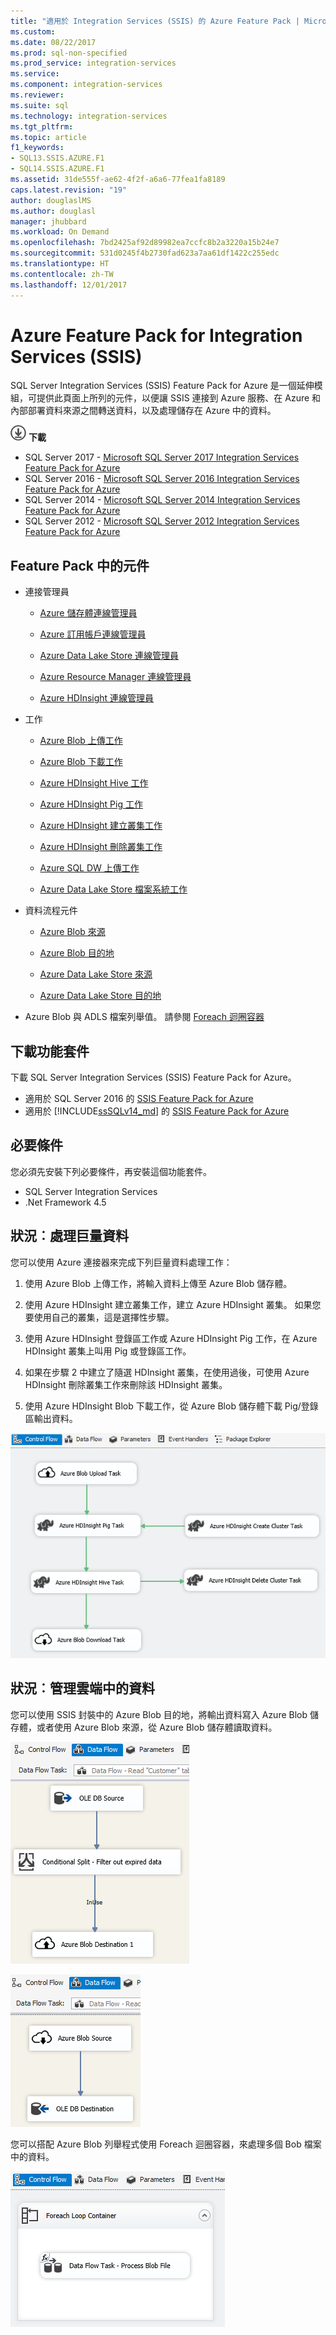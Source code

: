 ```yaml
---
title: "適用於 Integration Services (SSIS) 的 Azure Feature Pack | Microsoft Docs"
ms.custom: 
ms.date: 08/22/2017
ms.prod: sql-non-specified
ms.prod_service: integration-services
ms.service: 
ms.component: integration-services
ms.reviewer: 
ms.suite: sql
ms.technology: integration-services
ms.tgt_pltfrm: 
ms.topic: article
f1_keywords:
- SQL13.SSIS.AZURE.F1
- SQL14.SSIS.AZURE.F1
ms.assetid: 31de555f-ae62-4f2f-a6a6-77fea1fa8189
caps.latest.revision: "19"
author: douglaslMS
ms.author: douglasl
manager: jhubbard
ms.workload: On Demand
ms.openlocfilehash: 7bd2425af92d89982ea7ccfc8b2a3220a15b24e7
ms.sourcegitcommit: 531d0245f4b2730fad623a7aa61df1422c255edc
ms.translationtype: HT
ms.contentlocale: zh-TW
ms.lasthandoff: 12/01/2017
---
```

# <a name="azure-feature-pack-for-integration-services-ssis"></a>Azure Feature Pack for Integration Services (SSIS)
SQL Server Integration Services (SSIS) Feature Pack for Azure 是一個延伸模組，可提供此頁面上所列的元件，以便讓 SSIS 連接到 Azure 服務、在 Azure 和內部部署資料來源之間轉送資料，以及處理儲存在 Azure 中的資料。

[![下載 SSIS Feature Pack for Azure](../analysis-services/media/download.png)](https://www.microsoft.com/download/details.aspx?id=54798) **下載**

- SQL Server 2017 - [Microsoft SQL Server 2017 Integration Services Feature Pack for Azure](https://www.microsoft.com/download/details.aspx?id=54798)
- SQL Server 2016 - [Microsoft SQL Server 2016 Integration Services Feature Pack for Azure](https://www.microsoft.com/download/details.aspx?id=49492)
- SQL Server 2014 - [Microsoft SQL Server 2014 Integration Services Feature Pack for Azure](https://www.microsoft.com/download/details.aspx?id=47366)
- SQL Server 2012 - [Microsoft SQL Server 2012 Integration Services Feature Pack for Azure](https://www.microsoft.com/download/details.aspx?id=47367)

## <a name="components-in-the-feature-pack"></a>Feature Pack 中的元件
-   連接管理員

    -   [Azure 儲存體連線管理員](../integration-services/connection-manager/azure-storage-connection-manager.md)

    -   [Azure 訂用帳戶連線管理員](../integration-services/connection-manager/azure-subscription-connection-manager.md)
    
    -   [Azure Data Lake Store 連線管理員](../integration-services/connection-manager/azure-data-lake-store-connection-manager.md)
    
    -   [Azure Resource Manager 連線管理員](../integration-services/connection-manager/azure-resource-manager-connection-manager.md)
    
    -   [Azure HDInsight 連線管理員](../integration-services/connection-manager/azure-hdinsight-connection-manager.md)

-   工作

    -   [Azure Blob 上傳工作](../integration-services/control-flow/azure-blob-upload-task.md)

    -   [Azure Blob 下載工作](../integration-services/control-flow/azure-blob-download-task.md)

    -   [Azure HDInsight Hive 工作](../integration-services/control-flow/azure-hdinsight-hive-task.md)

    -   [Azure HDInsight Pig 工作](../integration-services/control-flow/azure-hdinsight-pig-task.md)

    -   [Azure HDInsight 建立叢集工作](../integration-services/control-flow/azure-hdinsight-create-cluster-task.md)

    -   [Azure HDInsight 刪除叢集工作](../integration-services/control-flow/azure-hdinsight-delete-cluster-task.md)
    
    -   [Azure SQL DW 上傳工作](../integration-services/control-flow/azure-sql-dw-upload-task.md)

    -   [Azure Data Lake Store 檔案系統工作](../integration-services/control-flow/azure-data-lake-store-file-system-task.md)

-   資料流程元件

    -   [Azure Blob 來源](../integration-services/data-flow/azure-blob-source.md)

    -   [Azure Blob 目的地](../integration-services/data-flow/azure-blob-destination.md)
    
    -   [Azure Data Lake Store 來源](../integration-services/data-flow/azure-data-lake-store-source.md)
    
    -   [Azure Data Lake Store 目的地](../integration-services/data-flow/azure-data-lake-store-destination.md)

-   Azure Blob 與 ADLS 檔案列舉值。 請參閱 [Foreach 迴圈容器](http://msdn.microsoft.com/library/95a19dde-61ca-4d9b-aa3d-131fa4264296)

## <a name="download-the-feature-pack"></a>下載功能套件
 下載 SQL Server Integration Services (SSIS) Feature Pack for Azure。
 
- 適用於 SQL Server 2016 的 [SSIS Feature Pack for Azure](http://go.microsoft.com/fwlink/?LinkID=626967)
- 適用於 [!INCLUDE[ssSQLv14_md](../includes/sssqlv14-md.md)] 的 [SSIS Feature Pack for Azure](https://www.microsoft.com/download/details.aspx?id=54798)

## <a name="prerequisites"></a>必要條件
 您必須先安裝下列必要條件，再安裝這個功能套件。

-   SQL Server Integration Services
-   .Net Framework 4.5

## <a name="scenario-processing-big-data"></a>狀況︰處理巨量資料
 您可以使用 Azure 連接器來完成下列巨量資料處理工作：

1.  使用 Azure Blob 上傳工作，將輸入資料上傳至 Azure Blob 儲存體。

2.  使用 Azure HDInsight 建立叢集工作，建立 Azure HDInsight 叢集。 如果您要使用自己的叢集，這是選擇性步驟。

3.  使用 Azure HDInsight 登錄區工作或 Azure HDInsight Pig 工作，在 Azure HDInsight 叢集上叫用 Pig 或登錄區工作。

4.  如果在步驟 2 中建立了隨選 HDInsight 叢集，在使用過後，可使用 Azure HDInsight 刪除叢集工作來刪除該 HDInsight 叢集。

5.  使用 Azure HDInsight Blob 下載工作，從 Azure Blob 儲存體下載 Pig/登錄區輸出資料。

![SSIS-AzureConnector-BigDataScenario](../integration-services/media/ssis-azureconnector-bigdatascenario.png)
 
## <a name="scenario-managing-data-in-the-cloud"></a>狀況︰管理雲端中的資料
 您可以使用 SSIS 封裝中的 Azure Blob 目的地，將輸出資料寫入 Azure Blob 儲存體，或者使用 Azure Blob 來源，從 Azure Blob 儲存體讀取資料。

![SSIS-AzureConnector-CloudArchive-1](../integration-services/media/ssis-azureconnector-cloudarchive-1.png)
 
 ![SSIS-AzureConnector-CloudArchive-2](../integration-services/media/ssis-azureconnector-cloudarchive-2.png)

 您可以搭配 Azure Blob 列舉程式使用 Foreach 迴圈容器，來處理多個 Bob 檔案中的資料。

![SSIS-AzureConnector-CloudArchive-3](../integration-services/media/ssis-azureconnector-cloudarchive-3.png)
  
